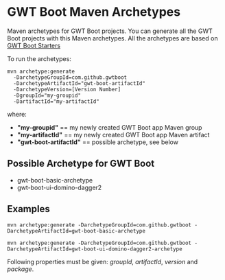 # GWT Boot Maven Archetypes
Maven archetypes for GWT Boot projects. You can generate all the GWT Boot projects with this Maven archetypes. 
All the archetypes are based on [GWT Boot Starters](https://github.com/gwtboot/gwt-boot-modules)

To run the archetypes:

```
mvn archetype:generate 
  -DarchetypeGroupId=com.github.gwtboot 
  -DarchetypeArtifactId="gwt-boot-artifactId" 
  -DarchetypeVersion=[Version Number] 
  -DgroupId="my-groupid" 
  -DartifactId="my-artifactId"
```

where:
 * **"my-groupid"** == my newly created GWT Boot app Maven group
 * **"my-artifactId"** == my newly created GWT Boot app Maven artifact
 * **"gwt-boot-artifactId"** == possible archetype, see below

 ## Possible Archetype for GWT Boot
 * gwt-boot-basic-archetype
 * gwt-boot-ui-domino-dagger2

## Examples
```
mvn archetype:generate -DarchetypeGroupId=com.github.gwtboot -DarchetypeArtifactId=gwt-boot-basic-archetype 

mvn archetype:generate -DarchetypeGroupId=com.github.gwtboot -DarchetypeArtifactId=gwt-boot-ui-domino-dagger2-archetype
```

Following properties must be given: *groupId*, *artifactId*, *version* and *package*.